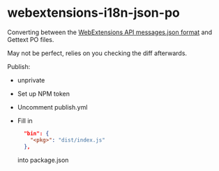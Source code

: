 # webextensions-i18n-json-po

Converting between the [WebExtensions API messages.json format](https://developer.mozilla.org/en-US/docs/Mozilla/Add-ons/WebExtensions/API/i18n/Locale-Specific_Message_reference) and Gettext PO files.

May not be perfect, relies on you checking the diff afterwards.

Publish:

- unprivate
- Set up NPM token
- Uncomment publish.yml
- Fill in

  ```json
    "bin": {
      "<pkg>": "dist/index.js"
    },
  ```

  into package.json

